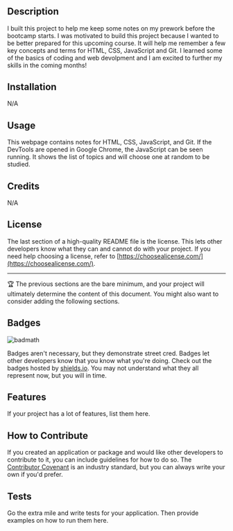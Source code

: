 
# <Prework Study Guide Webpage>

## Description

I built this project to help me keep some notes on my prework before the bootcamp starts. I was motivated to build this project because I wanted to be better prepared for this upcoming course. It will help me remember a few key concepts and terms for HTML, CSS, JavaScript and Git. I learned some of the basics of coding and web devolpment and I am excited to further my skills in the coming months!


## Installation

N/A

## Usage

This webpage contains notes for HTML, CSS, JavaScript, and Git. If the DevTools are opened in Google Chrome, the JavaScript can be seen running. It shows the list of topics and will choose one at random to be studied.


## Credits

N/A

## License

The last section of a high-quality README file is the license. This lets other developers know what they can and cannot do with your project. If you need help choosing a license, refer to [https://choosealicense.com/](https://choosealicense.com/).

---

🏆 The previous sections are the bare minimum, and your project will ultimately determine the content of this document. You might also want to consider adding the following sections.

## Badges

![badmath](https://img.shields.io/github/languages/top/nielsenjared/badmath)

Badges aren't necessary, but they demonstrate street cred. Badges let other developers know that you know what you're doing. Check out the badges hosted by [shields.io](https://shields.io/). You may not understand what they all represent now, but you will in time.

## Features

If your project has a lot of features, list them here.

## How to Contribute

If you created an application or package and would like other developers to contribute to it, you can include guidelines for how to do so. The [Contributor Covenant](https://www.contributor-covenant.org/) is an industry standard, but you can always write your own if you'd prefer.

## Tests

Go the extra mile and write tests for your application. Then provide examples on how to run them here.